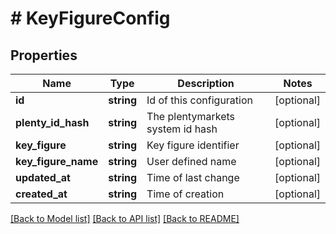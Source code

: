 # # KeyFigureConfig

## Properties

Name | Type | Description | Notes
------------ | ------------- | ------------- | -------------
**id** | **string** | Id of this configuration | [optional]
**plenty_id_hash** | **string** | The plentymarkets system id hash | [optional]
**key_figure** | **string** | Key figure identifier | [optional]
**key_figure_name** | **string** | User defined name | [optional]
**updated_at** | **string** | Time of last change | [optional]
**created_at** | **string** | Time of creation | [optional]

[[Back to Model list]](../../README.md#models) [[Back to API list]](../../README.md#endpoints) [[Back to README]](../../README.md)
